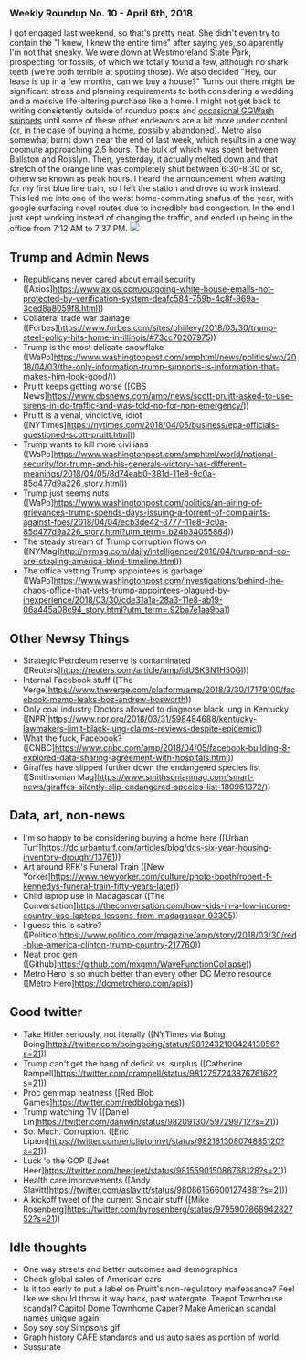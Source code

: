 ​
### Weekly Roundup No. 10 - April 6th, 2018
I got engaged last weekend, so that's pretty neat. She didn't even try to contain the "I knew, I knew the entire time" after saying yes, so aparently I'm not that sneaky. We were down at Westmoreland State Park, prospecting for fossils, of which we totally found a few, although no shark teeth (we're both terrible at spotting those). We also decided "Hey, our lease is up in a few months, can we buy a house?" Turns out there might be significant stress and planning requirements to both considering a wedding and a massive life-altering purchase like a home. I might not get back to writing consistently outside of roundup posts and [occasional GGWash snippets](https://ggwash.org/view/67123/are-dogs-urbanist-do-they-belong-in-cities) until some of these other endeavors are a bit more under control (or, in the case of buying a home, possibly abandoned).
Metro also somewhat burnt down near the end of last week, which results in a one way coomute approaching 2.5 hours. The bulk of which was spent between Ballston and Rosslyn. Then, yesterday, it actually melted down and that stretch of the orange line was completely shut between 6:30-8:30 or so, otherwise known as peak hours. I heard the announcement when waiting for my first blue line train, so I left the station and drove to work instead. This led me into one of the worst home-commuting snafus of the year, with google surfacing novel routes due to incredibly bad congestion. In the end I just kept working instead of changing the traffic, and ended up being in the office from 7:12 AM to 7:37 PM.
![](https://scontent-iad3-1.xx.fbcdn.net/v/t1.0-9/29594882_10212338824042745_3531921162011939064_n.jpg?_nc_cat=0&oh=e4b8171addaf0930fd552cdff5caa6ec&oe=5B34DB98)
![]()
## Trump and Admin News
* Republicans never cared about email security ([Axios]https://www.axios.com/outgoing-white-house-emails-not-protected-by-verification-system-deafc584-759b-4c8f-969a-3ced8a8059f8.html))
* Collateral trade war damage ([Forbes]https://www.forbes.com/sites/phillevy/2018/03/30/trump-steel-policy-hits-home-in-illinois/#73cc70207975))
* Trump is the most delicate snowflake ([WaPo]https://www.washingtonpost.com/amphtml/news/politics/wp/2018/04/03/the-only-information-trump-supports-is-information-that-makes-him-look-good/))
* Pruitt keeps getting worse ([CBS News]https://www.cbsnews.com/amp/news/scott-pruitt-asked-to-use-sirens-in-dc-traffic-and-was-told-no-for-non-emergency/))
* Pruitt is a venal, vindictive, idiot ([NYTimes]https://nytimes.com/2018/04/05/business/epa-officials-questioned-scott-pruitt.html))
* Trump wants to kill more civilians ([WaPo]https://www.washingtonpost.com/amphtml/world/national-security/for-trump-and-his-generals-victory-has-different-meanings/2018/04/05/8d74eab0-381d-11e8-9c0a-85d477d9a226_story.html))
* Trump just seems nuts ([WaPo]https://www.washingtonpost.com/politics/an-airing-of-grievances-trump-spends-days-issuing-a-torrent-of-complaints-against-foes/2018/04/04/ecb3de42-3777-11e8-9c0a-85d477d9a226_story.html?utm_term=.b24b34055884))
* The steady stream of Trump corruption flows on ([NYMag]http://nymag.com/daily/intelligencer/2018/04/trump-and-co-are-stealing-america-blind-timeline.html))
* The office vetting Trump appointees is garbage ([WaPo]https://www.washingtonpost.com/investigations/behind-the-chaos-office-that-vets-trump-appointees-plagued-by-inexperience/2018/03/30/cde31a1a-28a3-11e8-ab19-06a445a08c94_story.html?utm_term=.92ba7e1aa9ba))
![]()
## Other Newsy Things
* Strategic Petroleum reserve is contaminated ([Reuters]https://reuters.com/article/amp/idUSKBN1H50GI))
* Internal Facebook stuff ([The Verge]https://www.theverge.com/platform/amp/2018/3/30/17179100/facebook-memo-leaks-boz-andrew-bosworth))
* Only coal industry Doctors allowed to diagnose black lung in Kentucky ([NPR]https://www.npr.org/2018/03/31/598484688/kentucky-lawmakers-limit-black-lung-claims-reviews-despite-epidemic))
* What the fuck, Facebook? ([CNBC]https://www.cnbc.com/amp/2018/04/05/facebook-building-8-explored-data-sharing-agreement-with-hospitals.html))
* Giraffes have slipped further down the endangered species list ([Smithsonian Mag]https://www.smithsonianmag.com/smart-news/giraffes-silently-slip-endangered-species-list-180961372/))
![]()
## Data, art, non-news
* I'm so happy to be considering buying a home here ([Urban Turf]https://dc.urbanturf.com/articles/blog/dcs-six-year-housing-inventory-drought/13761))
* Art around RFK's Funeral Train ([New Yorker]https://www.newyorker.com/culture/photo-booth/robert-f-kennedys-funeral-train-fifty-years-later))
* Child laptop use in Madagascar ([The Conversation]https://theconversation.com/how-kids-in-a-low-income-country-use-laptops-lessons-from-madagascar-93305))
* I guess this is satire? ([Politico]https://www.politico.com/magazine/amp/story/2018/03/30/red-blue-america-clinton-trump-country-217760))
* Neat proc gen ([Github]https://github.com/mxgmn/WaveFunctionCollapse))
* Metro Hero is so much better than every other DC Metro resource ([Metro Hero]https://dcmetrohero.com/apis))
![]()
## Good twitter
* Take Hitler seriously, not literally ([NYTimes via Boing Boing]https://twitter.com/boingboing/status/981243210042413056?s=21))
* Trump can't get the hang of deficit vs. surplus ([Catherine Rampell]https://twitter.com/crampell/status/981275724387676162?s=21))
* Proc gen map neatness ([Red Blob Games]https://twitter.com/redblobgames))
* Trump watching TV ([Daniel Lin]https://twitter.com/danwlin/status/982091307597299712?s=21))
* So. Much. Corruption. ([Eric Lipton]https://twitter.com/ericliptonnyt/status/982181308074885120?s=21))
* Luck 'o the GOP ([Jeet Heer]https://twitter.com/heerjeet/status/981559015086768128?s=21))
* Health care improvements ([Andy Slavitt]https://twitter.com/aslavitt/status/980861566001274881?s=21))
* A kickoff tweet of the current Sinclair stuff ([Mike Rosenberg]https://twitter.com/byrosenberg/status/979590786894282752?s=21))
![]()
## Idle thoughts
* One way streets and better outcomes and demographics
* Check global sales of American cars
* Is it too early to put a label on Pruitt's non-regulatory malfeasance? Feel like we should throw it way back, past watergate. Teapot Townhouse scandal? Capitol Dome Townhome Caper? Make American scandal names unique again!
* Soy soy soy Simpsons gif
* Graph history CAFE standards and us auto sales as portion of world
* Sussurate
